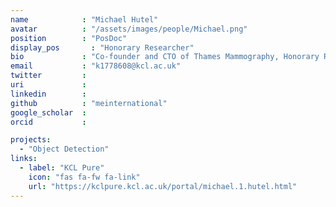 ```yaml
---
name            : "Michael Hutel"
avatar          : "/assets/images/people/Michael.png"
position        : "PosDoc"
display_pos		  : "Honorary Researcher"
bio             : "Co-founder and CTO of Thames Mammography, Honorary Researcher (KCL), UCL Medical Imaging PhD, former software engineer at IBM Research and Development. "
email           : "k1778608@kcl.ac.uk"
twitter         :
uri             :
linkedin        :
github          : "meinternational"
google_scholar  :
orcid           :

projects:
  - "Object Detection"
links:
  - label: "KCL Pure"
    icon: "fas fa-fw fa-link"
    url: "https://kclpure.kcl.ac.uk/portal/michael.1.hutel.html"
---
```

